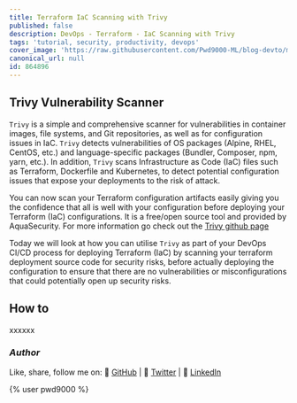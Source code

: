 ```yaml
---
title: Terraform IaC Scanning with Trivy
published: false
description: DevOps - Terraform - IaC Scanning with Trivy
tags: 'tutorial, security, productivity, devops'
cover_image: 'https://raw.githubusercontent.com/Pwd9000-ML/blog-devto/main/posts/DevOps-Terraform-Trivy/assets/main-trivy.png'
canonical_url: null
id: 864896
---
```


## Trivy Vulnerability Scanner

`Trivy` is a simple and comprehensive scanner for vulnerabilities in container images, file systems, and Git repositories, as well as for configuration issues in IaC. `Trivy` detects vulnerabilities of OS packages (Alpine, RHEL, CentOS, etc.) and language-specific packages (Bundler, Composer, npm, yarn, etc.). In addition, `Trivy` scans Infrastructure as Code (IaC) files such as Terraform, Dockerfile and Kubernetes, to detect potential configuration issues that expose your deployments to the risk of attack.

You can now scan your Terraform configuration artifacts easily giving you the confidence that all is well with your configuration before deploying your Terraform (IaC) configurations. It is a free/open source tool and provided by AquaSecurity. For more information go check out the [Trivy github page](https://github.com/aquasecurity/trivy)

Today we will look at how you can utilise `Trivy` as part of your DevOps CI/CD process for deploying Terraform (IaC) by scanning your terraform deployment source code for security risks, before actually deploying the configuration to ensure that there are no vulnerabilities or misconfigurations that could potentially open up security risks.

## How to

xxxxxx

### _Author_

Like, share, follow me on: :octopus: [GitHub](https://github.com/Pwd9000-ML) | :penguin: [Twitter](https://twitter.com/pwd9000) | :space_invader: [LinkedIn](https://www.linkedin.com/in/marcel-l-61b0a96b/)

{% user pwd9000 %}
